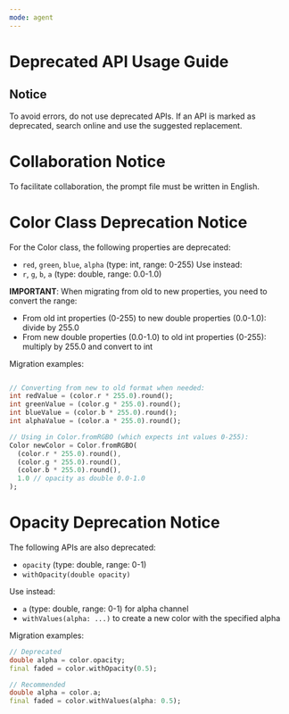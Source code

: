 ```yaml
---
mode: agent
---
```

# Deprecated API Usage Guide

## Notice
To avoid errors, do not use deprecated APIs. If an API is marked as deprecated, search online and use the suggested replacement.

# Collaboration Notice
To facilitate collaboration, the prompt file must be written in English.

# Color Class Deprecation Notice
For the Color class, the following properties are deprecated:
- `red`, `green`, `blue`, `alpha` (type: int, range: 0-255)
Use instead:
- `r`, `g`, `b`, `a` (type: double, range: 0.0-1.0)

**IMPORTANT**: When migrating from old to new properties, you need to convert the range:
- From old int properties (0-255) to new double properties (0.0-1.0): divide by 255.0
- From new double properties (0.0-1.0) to old int properties (0-255): multiply by 255.0 and convert to int

Migration examples:
```dart

// Converting from new to old format when needed:
int redValue = (color.r * 255.0).round();
int greenValue = (color.g * 255.0).round();
int blueValue = (color.b * 255.0).round();
int alphaValue = (color.a * 255.0).round();

// Using in Color.fromRGBO (which expects int values 0-255):
Color newColor = Color.fromRGBO(
  (color.r * 255.0).round(),
  (color.g * 255.0).round(), 
  (color.b * 255.0).round(),
  1.0 // opacity as double 0.0-1.0
);
```

# Opacity Deprecation Notice
The following APIs are also deprecated:
- `opacity` (type: double, range: 0-1)
- `withOpacity(double opacity)`

Use instead:
- `a` (type: double, range: 0-1) for alpha channel
- `withValues(alpha: ...)` to create a new color with the specified alpha

Migration examples:
```dart
// Deprecated
double alpha = color.opacity;
final faded = color.withOpacity(0.5);

// Recommended
double alpha = color.a;
final faded = color.withValues(alpha: 0.5);
```

